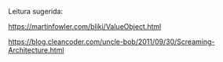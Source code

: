 

Leitura sugerida:

https://martinfowler.com/bliki/ValueObject.html

https://blog.cleancoder.com/uncle-bob/2011/09/30/Screaming-Architecture.html